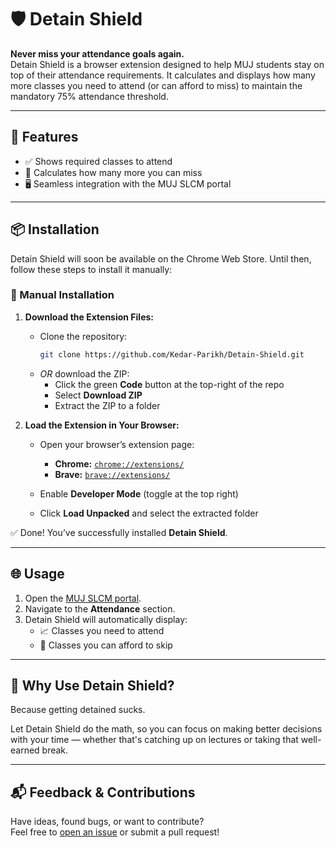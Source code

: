 # 🛡️ Detain Shield

**Never miss your attendance goals again.**  
Detain Shield is a browser extension designed to help MUJ students stay on top of their attendance requirements. It calculates and displays how many more classes you need to attend (or can afford to miss) to maintain the mandatory 75% attendance threshold.

---

## 🚀 Features

- ✅ Shows required classes to attend  
- 🛑 Calculates how many more you can miss  
- 🖥️ Seamless integration with the MUJ SLCM portal

---

## 📦 Installation

Detain Shield will soon be available on the Chrome Web Store. Until then, follow these steps to install it manually:

### 🔧 Manual Installation

1. **Download the Extension Files:**
   - Clone the repository:
     ```bash
     git clone https://github.com/Kedar-Parikh/Detain-Shield.git
     ```
   - *OR* download the ZIP:
     - Click the green **Code** button at the top-right of the repo
     - Select **Download ZIP**
     - Extract the ZIP to a folder

2. **Load the Extension in Your Browser:**

   - Open your browser’s extension page:
     - **Chrome:** [`chrome://extensions/`](chrome://extensions/)
     - **Brave:** [`brave://extensions/`](brave://extensions/)
     
   - Enable **Developer Mode** (toggle at the top right)

   - Click **Load Unpacked** and select the extracted folder

✅ Done! You’ve successfully installed **Detain Shield**.

---

## 🌐 Usage

1. Open the [MUJ SLCM portal](https://https://mujslcm.jaipur.manipal.edu/).
2. Navigate to the **Attendance** section.
3. Detain Shield will automatically display:
   - 📈 Classes you need to attend  
   - 🎉 Classes you can afford to skip

---

## 🧠 Why Use Detain Shield?

Because getting detained sucks.

Let Detain Shield do the math, so you can focus on making better decisions with your time — whether that's catching up on lectures or taking that well-earned break.

---

## 📬 Feedback & Contributions

Have ideas, found bugs, or want to contribute?  
Feel free to [open an issue](https://github.com/Kedar-Parikh/Detain-Shield/issues) or submit a pull request!
